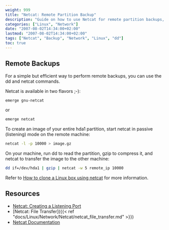 ```yaml
---
weight: 999
title: "Netcat: Remote Partition Backup"
description: "Guide on how to use Netcat for remote partition backups, including commands for sending compressed images over the network."
categories: ["Linux", "Network"]
date: "2007-08-02T14:34:00+02:00"
lastmod: "2007-08-02T14:34:00+02:00"
tags: ["Netcat", "Backup", "Network", "Linux", "dd"]
toc: true
---
```


## Remote Backups

For a simple but efficient way to perform remote backups, you can use the dd and netcat commands.

Netcat is available in two flavors ;-):

```bash
emerge gnu-netcat
```

or

```bash
emerge netcat
```

To create an image of your entire hda1 partition, start netcat in passive (listening) mode on the remote machine:

```bash
netcat -l -p 10000 > image.gz
```

On your machine, run dd to read the partition, gzip to compress it, and netcat to transfer the image to the other machine:

```bash
dd if=/dev/hda1 | gzip | netcat -w 5 remote_ip 10000
```

Refer to [How to clone a Linux box using netcat](https://www.ebruni.it/en/docs/clone_linux/index.htm) for more information.

## Resources
- [Netcat: Creating a Listening Port](/Netcat_\:_Créer_un_port_d'écoute/)
- [Netcat: File Transfer]({{< ref "docs/Linux/Network/Netcat/netcat_file_transfer.md" >}})
- [Netcat Documentation](/pdf/netcat.pdf)
